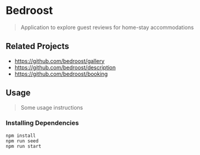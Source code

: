 # Bedroost

> Application to explore guest reviews for home-stay accommodations

## Related Projects

  - https://github.com/bedroost/gallery
  - https://github.com/bedroost/description
  - https://github.com/bedroost/booking

## Usage

> Some usage instructions

### Installing Dependencies

```
npm install
npm run seed
npm run start
```

